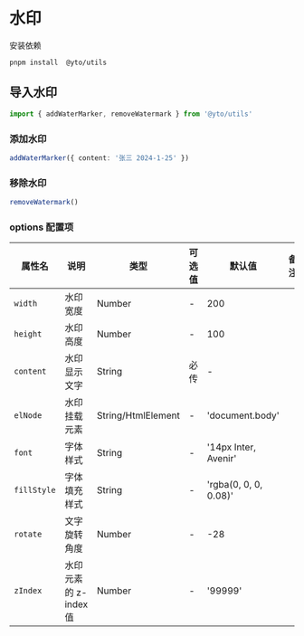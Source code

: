 # 水印

安装依赖

```
pnpm install  @yto/utils

```

## 导入水印

```typescript
import { addWaterMarker, removeWatermark } from '@yto/utils'
```

### 添加水印

```typescript
addWaterMarker({ content: '张三 2024-1-25' })
```

### 移除水印

```typescript
removeWatermark()
```

### options 配置项

| 属性名      | 说明                  | 类型               | 可选值 | 默认值                | 备注 |
| ----------- | --------------------- | ------------------ | ------ | --------------------- | ---- |
| `width`     | 水印宽度              | Number             | -      | 200                   |      |
| `height`    | 水印高度              | Number             | -      | 100                   |      |
| `content`   | 水印显示文字          | String             | 必传   | -                     |      |
| `elNode`    | 水印挂载元素          | String/HtmlElement | -      | 'document.body'         |      |
| `font`      | 字体样式              | String             | -      | '14px Inter, Avenir'  |      |
| `fillStyle` | 字体填充样式          | String             | -      | 'rgba(0, 0, 0, 0.08)' |      |
| `rotate`    | 文字旋转角度          | Number             | -      | -28                   |      |
| `zIndex`    | 水印元素的 z-index 值 | Number             | -      | '99999'               |      |
